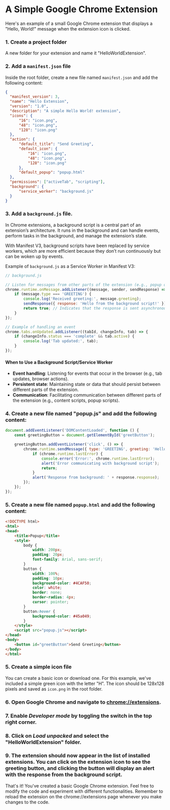# A Simple Google Chrome Extension

Here's an example of a small Google Chrome extension that displays a "Hello, World!" message when the extension icon is clicked.

### 1. Create a project folder

A new folder for your extension and name it "HelloWorldExtension".

### 2. Add a `manifest.json` file

Inside the root folder, create a new file named `manifest.json` and add the following content:

```json
{
  "manifest_version": 3,
  "name": "Hello Extension",
  "version": "1.0",
  "description": "A simple Hello World! extension",
  "icons": {
      "16": "icon.png",
      "48": "icon.png",
      "128": "icon.png"
  },
  "action": {
      "default_title": "Send Greeting",
      "default_icon": {
          "16": "icon.png",
          "48": "icon.png",
          "128": "icon.png"
      },
      "default_popup": "popup.html"
  },
  "permissions": ["activeTab", "scripting"],
  "background": {
      "service_worker": "background.js"
  }
}

```
### 3. Add a `background.js` file.
In Chrome extensions, a background script is a central part of an extension’s architecture. It runs in the background and can handle events, perform tasks in the background, and manage the extension’s state.

With Manifest V3, background scripts have been replaced by service workers, which are more efficient because they don’t run continuously but can be woken up by events.

Example of `background.js` as a Service Worker in Manifest V3:

```javascript
// background.js

// Listen for messages from other parts of the extension (e.g., popup or content scripts)
chrome.runtime.onMessage.addListener((message, sender, sendResponse) => {
    if (message.type === 'GREETING') {        
        console.log('Received greeting:', message.greeting);
        sendResponse({ response: 'Hello from the background script!' });
        return true; // Indicates that the response is sent asynchronously
    }
});

// Example of handling an event
chrome.tabs.onUpdated.addListener((tabId, changeInfo, tab) => {
    if (changeInfo.status === 'complete' && tab.active) {
        console.log('Tab updated:', tab);
    }
});

```
#### When to Use a Background Script/Service Worker
- **Event handling**: Listening for events that occur in the browser (e.g., tab updates, browser actions).
- **Persistent state**: Maintaining state or data that should persist between different parts of the extension.
- **Communication**: Facilitating communication between different parts of the extension (e.g., content scripts, popup scripts).

### 4. Create a new file named "popup.js" and add the following content:

```javascript
document.addEventListener('DOMContentLoaded', function () {
    const greetingButton = document.getElementById('greetButton');

    greetingButton.addEventListener('click', () => {
        chrome.runtime.sendMessage({ type: 'GREETING', greeting: 'Hello, background!' }, (response) => {
            if (chrome.runtime.lastError) {
                console.error('Error:', chrome.runtime.lastError);
                alert('Error communicating with background script');
                return;
            }
            alert('Response from background: ' + response.response);
        });
    });
});

```

### 5. Create a new file named `popup.html` and add the following content:

```html
<!DOCTYPE html>
<html>
<head>
    <title>Popup</title>
    <style>
        body {
            width: 200px;
            padding: 20px;
            font-family: Arial, sans-serif;
        }
        button {
            width: 100%;
            padding: 10px;
            background-color: #4CAF50;
            color: white;
            border: none;
            border-radius: 4px;
            cursor: pointer;
        }
        button:hover {
            background-color: #45a049;
        }
    </style>
    <script src="popup.js"></script>
</head>
<body>
    <button id="greetButton">Send Greeting</button>
</body>
</html>

```

### 5. Create a simple icon file

You can create a basic icon or download one. For this example, we've included a simple green icon with the letter "H". The icon should be 128x128 pixels and saved as `icon.png` in the root folder.

### 6. Open Google Chrome and navigate to [chrome://extensions](chrome://extensions/).

### 7. Enable _Developer mode_ by toggling the switch in the top right corner.

### 8. Click on _Load unpacked_ and select the "HelloWorldExtension" folder.

### 9. The extension should now appear in the list of installed extensions. You can click on the extension icon to see the greeting button, and clicking the button will display an alert with the response from the background script.

That's it! You've created a basic Google Chrome extension. Feel free to modify the code and experiment with different functionalities. Remember to reload the extension on the chrome://extensions page whenever you make changes to the code.


